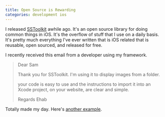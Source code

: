 ```yaml
---
title: Open Source is Rewarding
categories: development ios
---
```


I released [SSToolkit](http://sstoolk.it) awhile ago. It's an open source library for doing common things in iOS. It's the overflow of stuff that I use on a daily basis. It's pretty much everything I've ever written that is iOS related that is reusable, open sourced, and released for free.

I recently received this email from a developer using my framework.

> Dear Sam
>
> Thank you for SSToolkit. I'm using it to display images from a folder.
>
> your code is easy to use and the instructions to import it into an Xcode project, on your website, are clear and simple.
>
> Regards
> Ehab

Totally made my day. <span class="gray">Here's [another example](https://github.com/soffes/ssziparchive/issues/7).</span>
